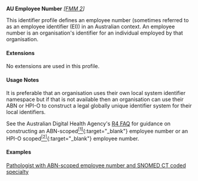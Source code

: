 **AU Employee Number**  *[[FMM 2](guidance.html)]*

This identifier profile defines an employee number (sometimes referred to as an employee identifier (EI)) in an Australian context. An employee number is an organisation's identifier for an individual employed by that organisation.


#### Extensions

No extensions are used in this profile.


#### Usage Notes

It is preferable that an organisation uses their own local system identifier namespace but if that is not available then an organisation can use their ABN or HPI-O to construct a legal globally unique identifier system for their local identifiers. 

See the Australian Digital Health Agency's [R4 FAQ](https://github.com/AuDigitalHealth/ci-fhir-r4/wiki/Frequently-Asked-Questions) for guidance on constructing an ABN-scoped[<sup>[1]</sup>](http://ns.electronichealth.net.au/id/abn-scoped/service-provider-individual/1.0/index.html){:target="_blank"} employee number or an HPI-O scoped[<sup>[2]</sup>](http://ns.electronichealth.net.au/id/hpio-scoped/service-provider-individual/1.0/index.html){:target="_blank"} employee number.


#### Examples

[Pathologist with ABN-scoped employee number and SNOMED CT coded specialty](PractitionerRole-example2.html)